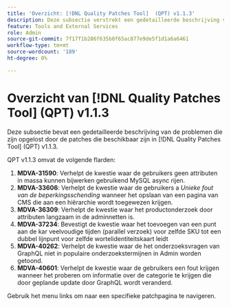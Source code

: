 ```yaml
---
title: 'Overzicht: [!DNL Quality Patches Tool]  (QPT) v1.1.3'
description: Deze subsectie verstrekt een gedetailleerde beschrijving van de kwesties die door de beschikbare flarden in  [!DNL Quality Patches Tool]  (QPT) v1.1.3 worden opgelost.
feature: Tools and External Services
role: Admin
source-git-commit: 7f17f1b286f635b8f65ac877e9de5f1d1a6a6461
workflow-type: tm+mt
source-wordcount: '189'
ht-degree: 0%

---
```


# Overzicht van [!DNL Quality Patches Tool] (QPT) v1.1.3

Deze subsectie bevat een gedetailleerde beschrijving van de problemen die zijn opgelost door de patches die beschikbaar zijn in [!DNL Quality Patches Tool] (QPT) v1.1.3.

QPT v1.1.3 omvat de volgende flarden:

1. **MDVA-31590**: Verhelpt de kwestie waar de gebruikers geen attributen in massa kunnen bijwerken gebruikend MySQL async rijen.
1. **MDVA-33606**: Verhelpt de kwestie waar de gebruikers a *Unieke fout van de beperkingsschending* wanneer het opslaan van een pagina van CMS die aan een hiërarchie wordt toegewezen krijgen.
1. **MDVA-36309**: Verhelpt de kwestie waar het productonderzoek door attributen langzaam in de adminnetten is.
1. **MDVA-37234**: Bevestigt de kwestie waar het toevoegen van een punt aan de kar veelvoudige tijden (parallel verzoek) voor zelfde SKU tot een dubbel lijnpunt voor zelfde wortelidentiteitskaart leidt
1. **MDVA-40262**: Verhelpt de kwestie waar de het onderzoeksvragen van GraphQL niet in populaire onderzoekstermijnen in Admin worden getoond.
1. **MDVA-40601**: Verhelpt de kwestie waar de gebruikers een fout krijgen wanneer het proberen om informatie over de categorie te krijgen die door geplande update door GraphQL wordt veranderd.

Gebruik het menu links om naar een specifieke patchpagina te navigeren.
